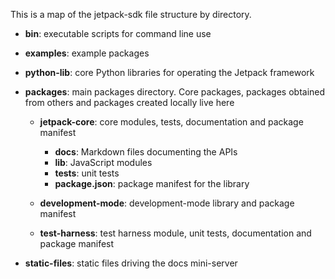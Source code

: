 <!-- contributed by Noelle Murata [fiveinchpixie@gmail.com] (test) -->
This is a map of the jetpack-sdk file structure by directory.

* **bin**:  executable scripts for command line use
* **examples**:  example packages
* **python-lib**:  core Python libraries for operating the Jetpack framework
* **packages**:  main packages directory. Core packages, packages obtained from others and packages created locally live here
    * **jetpack-core**:  core modules, tests, documentation and package manifest

        * **docs**:  Markdown files documenting the APIs
        * **lib**:  JavaScript modules
        * **tests**: unit tests
        * **package.json**: package manifest for the library

    * **development-mode**:  development-mode library and package manifest
    * **test-harness**:  test harness module, unit tests, documentation and package manifest

* **static-files**:  static files driving the docs mini-server

